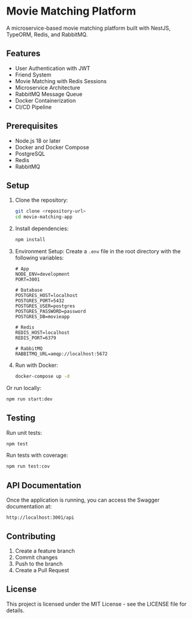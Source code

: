# Movie Matching Platform

A microservice-based movie matching platform built with NestJS, TypeORM, Redis, and RabbitMQ.

## Features

- User Authentication with JWT
- Friend System
- Movie Matching with Redis Sessions
- Microservice Architecture
- RabbitMQ Message Queue
- Docker Containerization
- CI/CD Pipeline

## Prerequisites

- Node.js 18 or later
- Docker and Docker Compose
- PostgreSQL
- Redis
- RabbitMQ

## Setup

1. Clone the repository:
   ```bash
   git clone <repository-url>
   cd movie-matching-app
   ```

2. Install dependencies:
   ```bash
   npm install
   ```

3. Environment Setup:
   Create a `.env` file in the root directory with the following variables:
   ```env
   # App
   NODE_ENV=development
   PORT=3001

   # Database
   POSTGRES_HOST=localhost
   POSTGRES_PORT=5432
   POSTGRES_USER=postgres
   POSTGRES_PASSWORD=password
   POSTGRES_DB=movieapp

   # Redis
   REDIS_HOST=localhost
   REDIS_PORT=6379

   # RabbitMQ
   RABBITMQ_URL=amqp://localhost:5672
   ```

4. Run with Docker:
   ```bash
   docker-compose up -d
   ```

Or run locally:
   ```bash
   npm run start:dev
   ```

## Testing

Run unit tests:
   ```bash
   npm test
   ```

Run tests with coverage:
   ```bash
   npm run test:cov
   ```

## API Documentation

Once the application is running, you can access the Swagger documentation at:
   ```
   http://localhost:3001/api
   ```

## Contributing

1. Create a feature branch
2. Commit changes
3. Push to the branch
4. Create a Pull Request

## License

This project is licensed under the MIT License - see the LICENSE file for details.
